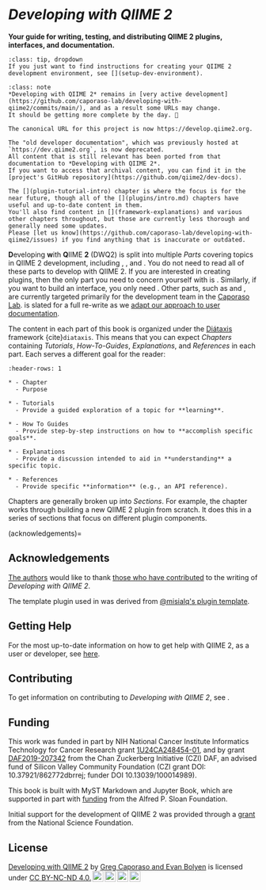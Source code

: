 # *Developing with QIIME 2*

**Your guide for writing, testing, and distributing QIIME 2 plugins, interfaces, and documentation.**

```{admonition} Setting up your development environment
:class: tip, dropdown
If you just want to find instructions for creating your QIIME 2 development environment, see [](setup-dev-environment).
```

```{admonition} Development status of this content
:class: note
*Developing with QIIME 2* remains in [very active development](https://github.com/caporaso-lab/developing-with-qiime2/commits/main/), and as a result some URLs may change.
It should be getting more complete by the day. 🚀

The canonical URL for this project is now https://develop.qiime2.org.

The "old developer documentation", which was previously hosted at `https://dev.qiime2.org`, is now deprecated.
All content that is still relevant has been ported from that documentation to *Developing with QIIME 2*.
If you want to access that archival content, you can find it in the [project's GitHub repository](https://github.com/qiime2/dev-docs).

The [](plugin-tutorial-intro) chapter is where the focus is for the near future, though all of the [](plugins/intro.md) chapters have useful and up-to-date content in them.
You'll also find content in [](framework-explanations) and various other chapters throughout, but those are currently less thorough and generally need some updates.
Please [let us know](https://github.com/caporaso-lab/developing-with-qiime2/issues) if you find anything that is inaccurate or outdated.
```

**D**eveloping **w**ith **Q**IIME **2** (DWQ2) is split into multiple *Parts* covering topics in QIIME 2 development, including [](plugin-intro), [](interface-intro), and [](documentation-intro).
You do not need to read all of these parts to develop with QIIME 2.
If you are interested in creating plugins, then the only part you need to concern yourself with is [](plugin-intro).
Similarly, if you want to build an interface, you only need [](interface-intro).
Other parts, such as [](framework-intro) and [](ci-intro), are currently targeted primarily for the development team in the [Caporaso Lab](https://cap-lab.bio).
[](documentation-intro) is slated for a full re-write as we [adapt our approach to user documentation](users-docs-refactor).

The content in each part of this book is organized under the [Diátaxis](https://diataxis.fr/) framework {cite}`diataxis`.
This means that you can expect *Chapters* containing *Tutorials*, *How-To-Guides*, *Explanations*, and *References* in each part.
Each serves a different goal for the reader:

```{list-table}
:header-rows: 1

* - Chapter
  - Purpose

* - Tutorials
  - Provide a guided exploration of a topic for **learning**.

* - How To Guides
  - Provide step-by-step instructions on how to **accomplish specific goals**.

* - Explanations
  - Provide a discussion intended to aid in **understanding** a specific topic.

* - References
  - Provide specific **information** (e.g., an API reference).
```

Chapters are generally broken up into *Sections*.
For example, the [](plugin-tutorial-intro) chapter works through building a new QIIME 2 plugin from scratch.
It does this in a series of sections that focus on different plugin components.

(acknowledgements)=
## Acknowledgements
[The authors](contributing-to-dwq2) would like to thank [those who have contributed](https://github.com/caporaso-lab/developing-with-qiime2/graphs/contributors) to the writing of *Developing with QIIME 2*.

The template plugin used in [](plugin-tutorial-intro) was derived from [@misialq's plugin template](https://github.com/bokulich-lab/q2-plugin-template).

## Getting Help
For the most up-to-date information on how to get help with QIIME 2, as a user or developer, see [here](https://github.com/qiime2/.github/blob/main/SUPPORT.md).

## Contributing
To get information on contributing to *Developing with QIIME 2*, see [](contributing-to-dwq2).

## Funding

This work was funded in part by NIH National Cancer Institute Informatics Technology for Cancer Research grant [1U24CA248454-01](https://reporter.nih.gov/project-details/9951750), and by grant [DAF2019-207342](https://doi.org/10.37921/862772dbrrej) from the Chan Zuckerberg Initiative (CZI) DAF, an advised fund of Silicon Valley Community Foundation (CZI grant DOI: 10.37921/862772dbrrej; funder DOI 10.13039/100014989).

This book is built with MyST Markdown and Jupyter Book, which are supported in part with [funding](https://sloan.org/grant-detail/6620) from the Alfred P. Sloan Foundation.

Initial support for the development of QIIME 2 was provided through a [grant](https://www.nsf.gov/awardsearch/showAward?AWD_ID=1565100) from the National Science Foundation.

## License

<p xmlns:cc="http://creativecommons.org/ns#" xmlns:dct="http://purl.org/dc/terms/"><a property="dct:title" rel="cc:attributionURL" href="https://github.com/caporaso-lab/developing-with-qiime2/">Developing with QIIME 2</a> by <a rel="cc:attributionURL dct:creator" property="cc:attributionName" href="https://cap-lab.bio">Greg Caporaso and Evan Bolyen</a> is licensed under <a href="https://creativecommons.org/licenses/by-nc-nd/4.0/?ref=chooser-v1" target="_blank" rel="license noopener noreferrer" style="display:inline-block;">CC BY-NC-ND 4.0.<img style="height:22px!important;margin-left:3px;vertical-align:text-bottom;" src="https://mirrors.creativecommons.org/presskit/icons/cc.svg?ref=chooser-v1" alt=""><img style="height:22px!important;margin-left:3px;vertical-align:text-bottom;" src="https://mirrors.creativecommons.org/presskit/icons/by.svg?ref=chooser-v1" alt=""><img style="height:22px!important;margin-left:3px;vertical-align:text-bottom;" src="https://mirrors.creativecommons.org/presskit/icons/nc.svg?ref=chooser-v1" alt=""><img style="height:22px!important;margin-left:3px;vertical-align:text-bottom;" src="https://mirrors.creativecommons.org/presskit/icons/nd.svg?ref=chooser-v1" alt=""></a></p>